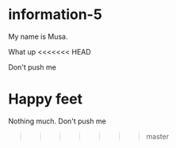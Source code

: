 # information-5

My name is Musa.

What up
<<<<<<< HEAD

Don't push me

Happy feet
=======
Nothing much.
Don't push me
>>>>>>> master
